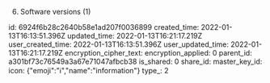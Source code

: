 6. Software versions (1)

id: 6924f6b28c2640b58e1ad207f0036899
created_time: 2022-01-13T16:13:51.396Z
updated_time: 2022-01-13T16:21:17.219Z
user_created_time: 2022-01-13T16:13:51.396Z
user_updated_time: 2022-01-13T16:21:17.219Z
encryption_cipher_text: 
encryption_applied: 0
parent_id: a301bf73c76549a3a67e71047afbcb38
is_shared: 0
share_id: 
master_key_id: 
icon: {"emoji":"ℹ️","name":"information"}
type_: 2